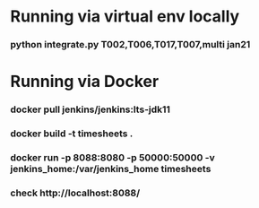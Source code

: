 # Running via virtual env locally
###  python integrate.py T002,T006,T017,T007,multi jan21

# Running via Docker
### docker pull jenkins/jenkins:lts-jdk11
### docker build -t timesheets .
### docker run -p 8088:8080 -p 50000:50000 -v jenkins_home:/var/jenkins_home timesheets
### check http://localhost:8088/

